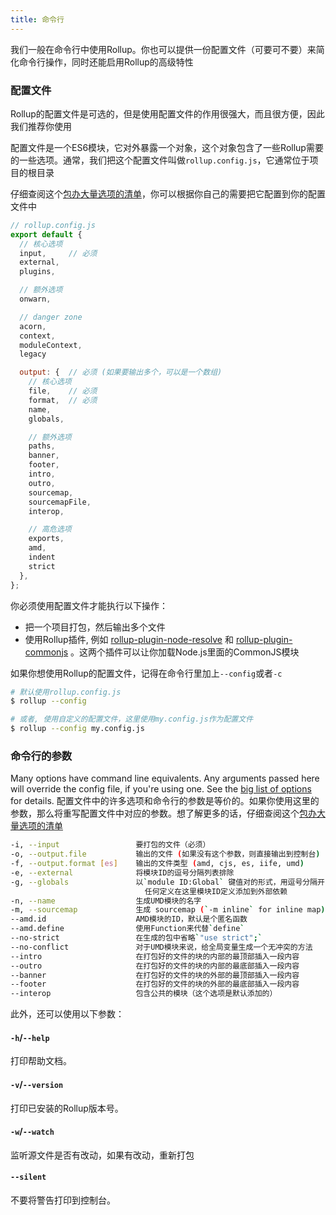 ```yaml
---
title: 命令行
---
```


我们一般在命令行中使用Rollup。你也可以提供一份配置文件（可要可不要）来简化命令行操作，同时还能启用Rollup的高级特性

### 配置文件

Rollup的配置文件是可选的，但是使用配置文件的作用很强大，而且很方便，因此我们推荐你使用

配置文件是一个ES6模块，它对外暴露一个对象，这个对象包含了一些Rollup需要的一些选项。通常，我们把这个配置文件叫做`rollup.config.js`，它通常位于项目的根目录

仔细查阅这个[包办大量选项的清单](#big-list-of-options)，你可以根据你自己的需要把它配置到你的配置文件中

```javascript
// rollup.config.js
export default {
  // 核心选项
  input,     // 必须
  external,
  plugins,

  // 额外选项
  onwarn,

  // danger zone
  acorn,
  context,
  moduleContext,
  legacy

  output: {  // 必须 (如果要输出多个，可以是一个数组)
    // 核心选项
    file,    // 必须
    format,  // 必须
    name,
    globals,

    // 额外选项
    paths,
    banner,
    footer,
    intro,
    outro,
    sourcemap,
    sourcemapFile,
    interop,

    // 高危选项
    exports,
    amd,
    indent
    strict
  },
};
```

你必须使用配置文件才能执行以下操作：

- 把一个项目打包，然后输出多个文件
- 使用Rollup插件, 例如 [rollup-plugin-node-resolve](https://github.com/rollup/rollup-plugin-node-resolve) 和 [rollup-plugin-commonjs](https://github.com/rollup/rollup-plugin-commonjs) 。这两个插件可以让你加载Node.js里面的CommonJS模块

如果你想使用Rollup的配置文件，记得在命令行里加上`--config`或者`-c`
```bash
# 默认使用rollup.config.js
$ rollup --config

# 或者, 使用自定义的配置文件，这里使用my.config.js作为配置文件
$ rollup --config my.config.js
```

### 命令行的参数

Many options have command line equivalents. Any arguments passed here will override the config file, if you're using one. See the [big list of options](#big-list-of-options) for details.
配置文件中的许多选项和命令行的参数是等价的。如果你使用这里的参数，那么将重写配置文件中对应的参数。想了解更多的话，仔细查阅这个[包办大量选项的清单](#big-list-of-options)

```bash
-i, --input                 要打包的文件（必须）
-o, --output.file           输出的文件 (如果没有这个参数，则直接输出到控制台)
-f, --output.format [es]    输出的文件类型 (amd, cjs, es, iife, umd)
-e, --external              将模块ID的逗号分隔列表排除
-g, --globals               以`module ID:Global` 键值对的形式，用逗号分隔开 
                              任何定义在这里模块ID定义添加到外部依赖
-n, --name                  生成UMD模块的名字
-m, --sourcemap             生成 sourcemap (`-m inline` for inline map)
--amd.id                    AMD模块的ID，默认是个匿名函数
--amd.define                使用Function来代替`define`
--no-strict                 在生成的包中省略`"use strict";`
--no-conflict               对于UMD模块来说，给全局变量生成一个无冲突的方法
--intro                     在打包好的文件的块的内部的最顶部插入一段内容
--outro                     在打包好的文件的块的内部的最底部插入一段内容
--banner                    在打包好的文件的块的外部的最顶部插入一段内容
--footer                    在打包好的文件的块的外部的最底部插入一段内容
--interop                   包含公共的模块（这个选项是默认添加的）
```

此外，还可以使用以下参数：

#### `-h`/`--help`

打印帮助文档。

#### `-v`/`--version`

打印已安装的Rollup版本号。

#### `-w`/`--watch`

监听源文件是否有改动，如果有改动，重新打包

#### `--silent`

不要将警告打印到控制台。